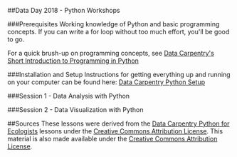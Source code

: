 ##Data Day 2018 - Python Workshops

###Prerequisites
Working knowledge of Python and basic programming concepts. If you can write a for loop without too much effort, you'll be good to go.

For a quick brush-up on programming concepts, see [Data Carpentry's Short Introduction to Programming in Python](http://www.datacarpentry.org/python-ecology-lesson/00-short-introduction-to-Python/)

###Installation and Setup
Instructions for getting everything up and running on your computer can be found here: [Data Carpentry Python Setup](http://www.datacarpentry.org/python-ecology-lesson/setup/)

###Session 1 - Data Analysis with Python

###Session 2 - Data Visualization with Python 

##Sources
These lessons were derived from the [Data Carpentry Python for Ecologists](http://www.datacarpentry.org/python-ecology-lesson/) lessons under the [Creative Commons Attribution License](https://creativecommons.org/licenses/by/4.0/). This material is also made available under the [Creative Commons Attribution License](https://creativecommons.org/licenses/by/4.0/).
